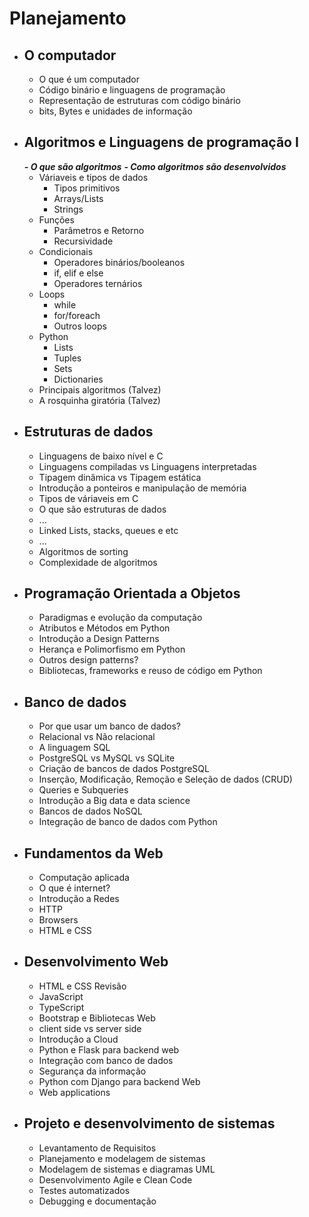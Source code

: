# Planejamento

- ## O computador
    - O que é um computador
    - Código binário e linguagens de programação
    - Representação de estruturas com código binário
    - bits, Bytes e unidades de informação
- ## Algoritmos e Linguagens de programação I
    ***- O que são algoritmos***
    ***- Como algoritmos são desenvolvidos***
    - Váriaveis e tipos de dados
        - Tipos primitivos
        - Arrays/Lists
        - Strings
    - Funções
        - Parâmetros e Retorno
        - Recursividade
    - Condicionais
        - Operadores binários/booleanos
        - if, elif e else
        - Operadores ternários
    - Loops
        - while
        - for/foreach
        - Outros loops
    - Python
        - Lists
        - Tuples
        - Sets
        - Dictionaries
    - Principais algoritmos (Talvez)
    - A rosquinha giratória (Talvez)
- ## Estruturas de dados
    - Linguagens de baixo nível e C
    - Linguagens compiladas vs Linguagens interpretadas
    - Tipagem dinâmica vs Tipagem estática
    - Introdução a ponteiros e manipulação de memória
    - Tipos de váriaveis em C
    - O que são estruturas de dados
    - ...
    - Linked Lists, stacks, queues e etc
    - ...
    - Algoritmos de sorting
    - Complexidade de algoritmos
- ## Programação Orientada a Objetos
    - Paradigmas e evolução da computação
    - Atributos e Métodos em Python
    - Introdução a Design Patterns
    - Herança e Polimorfismo em Python
    - Outros design patterns?
    - Bibliotecas, frameworks e reuso de código em Python
- ## Banco de dados
    - Por que usar um banco de dados?
    - Relacional vs Não relacional
    - A linguagem SQL
    - PostgreSQL vs MySQL vs SQLite
    - Criação de bancos de dados PostgreSQL
    - Inserção, Modificação, Remoção e Seleção de dados (CRUD)
    - Queries e Subqueries
    - Introdução a Big data e data science
    - Bancos de dados NoSQL
    - Integração de banco de dados com Python
- ## Fundamentos da Web
    - Computação aplicada
    - O que é internet?
    - Introdução a Redes
    - HTTP
    - Browsers
    - HTML e CSS
- ## Desenvolvimento Web
    - HTML e CSS Revisão
    - JavaScript
    - TypeScript
    - Bootstrap e Bibliotecas Web
    - client side vs server side
    - Introdução a Cloud
    - Python e Flask para backend web
    - Integração com banco de dados
    - Segurança da informação
    - Python com Django para backend Web 
    - Web applications
- ## Projeto e desenvolvimento de sistemas
    - Levantamento de Requisitos
    - Planejamento e modelagem de sistemas
    - Modelagem de sistemas e diagramas UML
    - Desenvolvimento Agile e Clean Code
    - Testes automatizados
    - Debugging e documentação
